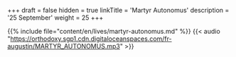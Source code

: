 +++
draft = false
hidden = true
linkTitle = 'Martyr Autonomus'
description = '25 September'
weight = 25
+++

{{% include file="content/en/lives/martyr-autonomus.md" %}}
{{< audio "https://orthodoxy.sgp1.cdn.digitaloceanspaces.com/fr-augustin/MARTYR_AUTONOMUS.mp3" >}}
